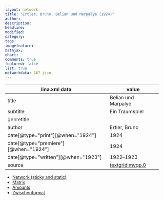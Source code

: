 ```yaml
---
layout: network
title: "Ertler, Bruno: Belian und Marpalye (1924)"
author:
description:
headline:
modified:
category:
tags:
imagefeature: 
mathjax: 
chart: 
comments: true
featured: false
list: true
networkdata: 367.json
---
```

lina.xml data  | value
------------- | -------------
title|Belian und Marpalye
subtitle|Ein Traumspiel
genretitle|
author|Ertler, Bruno
date[@type="print"][@when="1924"]|1924
date[@type="premiere"][@when="1924"]|1924
date[@type="written"][@when="1923"]|1922–1923
source|[textgrid:mvqp.0](https://textgridlab.org/1.0/tgcrud-public/rest/textgrid:mvqp.0/data)



* [Network (sticky and static)](/linas/network367)
* [Matrix](/linas/matrix367)
* [Amounts](/linas/amount367)
* [Zwischenformat](/linas/lina367 )

